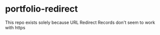 # portfolio-redirect

This repo exists solely because URL Redirect Records don't seem to work with https
